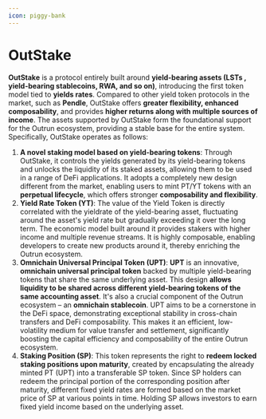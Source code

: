 ```yaml
---
icon: piggy-bank
---
```


# OutStake

**OutStake** is a protocol entirely built around **yield-bearing assets (LSTs , yield-bearing stablecoins, RWA, and so on)**, introducing the first token model tied to **yields rates**. Compared to other yield token protocols in the market, such as **Pendle**, OutStake offers **greater flexibility, enhanced composability**, and provides **higher returns along with multiple sources of income**. The assets supported by OutStake form the foundational support for the Outrun ecosystem, providing a stable base for the entire system. Specifically, OutStake operates as follows:

1. **A novel staking model based on yield-bearing tokens**: Through OutStake, it controls the yields generated by its yield-bearing tokens and unlocks the liquidity of its staked assets, allowing them to be used in a range of DeFi applications. It adopts a completely new design different from the market, enabling users to mint PT/YT tokens with an **perpetual lifecycle**, which offers stronger **composability and flexibility**.
2. **Yield Rate Token (YT)**: The value of the Yield Token is directly correlated with the yieldrate of the yield-bearing asset, fluctuating around the asset's yield rate but gradually exceeding it over the long term. The economic model built around it provides stakers with higher income and multiple revenue streams. It is highly composable, enabling developers to create new products around it, thereby enriching the Outrun ecosystem‌.
3. **Omnichain Universal Principal Token (UPT)**: **UPT** is an innovative, **omnichain universal principal token** backed by multiple yield-bearing tokens that share the same underlying asset. This design **allows liquidity to be shared across different yield-bearing tokens of the same accounting asset**. It's also a crucial component of the Outrun ecosystem – an **omnichain stablecoin**. UPT aims to be a cornerstone in the DeFi space, demonstrating exceptional stability in cross-chain transfers and DeFi composability. This makes it an efficient, low-volatility medium for value transfer and settlement, significantly boosting the capital efficiency and composability of the entire Outrun ecosystem.
4. **Staking Position (SP)**: This token represents the right to **redeem locked staking positions upon maturity**, created by encapsulating the already minted PT (UPT) into a transferable SP token. Since SP holders can redeem the principal portion of the corresponding position after maturity, different fixed yield rates are formed based on the market price of SP at various points in time. Holding SP allows investors to earn fixed yield income based on the underlying asset‌.
